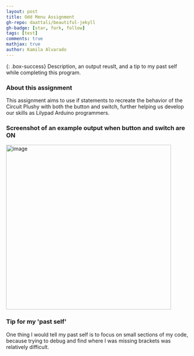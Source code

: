 ```yaml
---
layout: post
title: Odd Menu Assignment
gh-repo: daattali/beautiful-jekyll
gh-badge: [star, fork, follow]
tags: [test]
comments: true
mathjax: true
author: Kamila Alvarado
---
```


{: .box-success}
Description, an output reuslt, and a tip to my past self while completing this program.

### About this assignment
This assignment aims to use if statements to recreate the behavior of the Circuit Plushy with both the button and switch, further helping us develop our skills as Lilypad Arduino programmers.

### Screenshot of an example output when button and switch are ON

<img src="https://kamila-alvarado.github.io/assets/img/led123.png" alt="image" width="450"/>

### Tip for my 'past self'
One thing I would tell my past self is to focus on small sections of my code, because trying to debug and find where I was missing brackets was relatively difficult.
